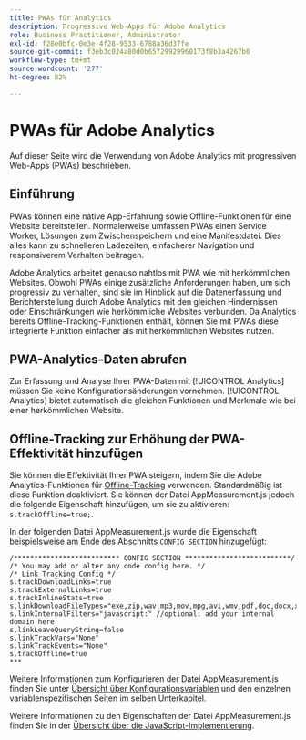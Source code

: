 ```yaml
---
title: PWAs für Analytics
description: Progressive Web-Apps für Adobe Analytics
role: Business Practitioner, Administrator
exl-id: f28e0bfc-0e3e-4f28-9533-6788a36d37fe
source-git-commit: f3eb3c024a80d0b65729929960173f8b3a4267b0
workflow-type: tm+mt
source-wordcount: '277'
ht-degree: 82%

---
```


# PWAs für Adobe Analytics

Auf dieser Seite wird die Verwendung von Adobe Analytics mit progressiven Web-Apps (PWAs) beschrieben.

## Einführung

PWAs können eine native App-Erfahrung sowie Offline-Funktionen für eine Website bereitstellen. Normalerweise umfassen PWAs einen Service Worker, Lösungen zum Zwischenspeichern und eine Manifestdatei. Dies alles kann zu schnelleren Ladezeiten, einfacherer Navigation und responsiverem Verhalten beitragen.

Adobe Analytics arbeitet genauso nahtlos mit PWA wie mit herkömmlichen Websites. Obwohl PWAs einige zusätzliche Anforderungen haben, um sich progressiv zu verhalten, sind sie im Hinblick auf die Datenerfassung und Berichterstellung durch Adobe Analytics mit den gleichen Hindernissen oder Einschränkungen wie herkömmliche Websites verbunden. Da Analytics bereits Offline-Tracking-Funktionen enthält, können Sie mit PWAs diese integrierte Funktion einfacher als mit herkömmlichen Websites nutzen.

## PWA-Analytics-Daten abrufen

Zur Erfassung und Analyse Ihrer PWA-Daten mit [!UICONTROL Analytics] müssen Sie keine Konfigurationsänderungen vornehmen. [!UICONTROL Analytics] bietet automatisch die gleichen Funktionen und Merkmale wie bei einer herkömmlichen Website.

## Offline-Tracking zur Erhöhung der PWA-Effektivität hinzufügen

Sie können die Effektivität Ihrer PWA steigern, indem Sie die Adobe Analytics-Funktionen für [Offline-Tracking](/help/implement/vars/config-vars/trackoffline.md) verwenden. Standardmäßig ist diese Funktion deaktiviert. Sie können der Datei AppMeasurement.js jedoch die folgende Eigenschaft hinzufügen, um sie zu aktivieren: `s.trackOffline=true;`.

In der folgenden Datei AppMeasurement.js wurde die Eigenschaft beispielsweise am Ende des Abschnitts `CONFIG SECTION` hinzugefügt:

```
/************************** CONFIG SECTION **************************/ 
/* You may add or alter any code config here. */ 
/* Link Tracking Config */ 
s.trackDownloadLinks=true 
s.trackExternalLinks=true 
s.trackInlineStats=true 
s.linkDownloadFileTypes="exe,zip,wav,mp3,mov,mpg,avi,wmv,pdf,doc,docx,xls,xlsx,ppt,pptx" 
s.linkInternalFilters="javascript:" //optional: add your internal domain here 
s.linkLeaveQueryString=false 
s.linkTrackVars="None" 
s.linkTrackEvents="None" 
s.trackOffline=true
*** 
```

Weitere Informationen zum Konfigurieren der Datei AppMeasurement.js finden Sie unter [Übersicht über Konfigurationsvariablen](/help/implement/vars/config-vars/configuration-variables.md) und den einzelnen variablenspezifischen Seiten im selben Unterkapitel.

Weitere Informationen zu den Eigenschaften der Datei AppMeasurement.js finden Sie in der [Übersicht über die JavaScript-Implementierung](/help/implement/js/overview.md).
